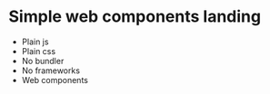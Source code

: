 # Simple web components landing

- Plain js
- Plain css
- No bundler
- No frameworks
- Web components
